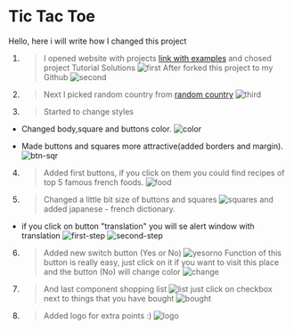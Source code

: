 # Tic Tac Toe
Hello, here i will write how I changed this project

1) >I opened website with projects [link with examples](https://reactjs.org/community/examples.html) and chosed project Tutorial Solutions
![first](img/first.png)
After forked this project to my Github
![second](img/second.png)
2) >Next I picked random country from [random country](https://random.country)
![third](img/france.png)
3) >Started to change styles 
* Changed body,square and buttons color. ![color](img/color.png)
  
* Made buttons and squares more attractive(added borders and margin). ![btn-sqr](img/btn-sqr.png)

4) >Added first buttons, if you click on them you could find recipes of top 5 famous french foods. ![food](img/recepts.png)
5) >Changed a little bit size of buttons and squares ![squares](img/change.png) and added japanese - french dictionary.
* if you click on button "translation" you will se alert window with translation
![first-step](img/1.png)
![second-step](img/2.png)
6) >Added new switch button (Yes or No) ![yesorno](img/first-place.png)
Function of this button is really easy, just click on it if you want to visit this place and the button (No) will change color
![change](img/second-place.png)
1) > And last component shopping list
![list](img/list.png)
just click on checkbox next to things that you have bought
![bought](img/bought.png)
8) > Added logo for extra points :)
![logo](src/components/img-second/logo-added.png)
